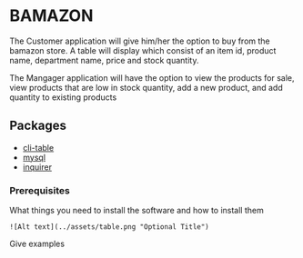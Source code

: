 # BAMAZON

The Customer application will give him/her the option to buy from the bamazon store. A table will display which consist of an item id, product name, department name,  price and  stock quantity.

The Mangager application will have the option to view the products for sale, view products that are low in stock quantity, add a new product, and add quantity to existing products 

## Packages

* [cli-table ](https://www.npmjs.com/package/cli-table)
* [mysql](https://www.npmjs.com/package/mysql)
* [inquirer ](https://www.npmjs.com/package/inquirer)

### Prerequisites

What things you need to install the software and how to install them

```
![Alt text](../assets/table.png "Optional Title")
```
Give examples
```






